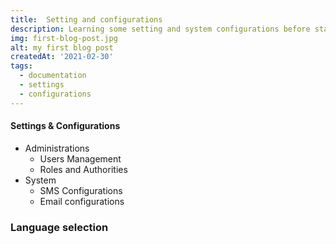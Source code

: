```yaml
---
title:  Setting and configurations
description: Learning some setting and system configurations before start working with Ospic HMS
img: first-blog-post.jpg
alt: my first blog post
createdAt: '2021-02-30'
tags:
  - documentation
  - settings
  - configurations
---
```



#### Settings & Configurations
 - Administrations
   - Users Management
   - Roles and Authorities
 - System
   - SMS Configurations
   - Email configurations

### Language selection
